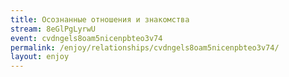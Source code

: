 ```yaml
---
title: Осознанные отношения и знакомства
stream: 8eGlPgLyrwU
event: cvdngels8oam5nicenpbteo3v74
permalink: /enjoy/relationships/cvdngels8oam5nicenpbteo3v74/
layout: enjoy
---
```


